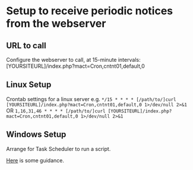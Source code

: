 # Setup to receive periodic notices from the webserver

## URL to call

Configure the webserver to call, at 15-minute intervals:
 [YOURSITEURL]/index.php?mact=Cron,cntnt01,default,0

## Linux Setup

Crontab settings for a linux server e.g.
```*/15 * * * * [/path/to/]curl [YOURSITEURL]/index.php?mact=Cron,cntnt01,default,0 1>/dev/null 2>&1```
OR
```1,16,31,46 * * * * [/path/to/]curl [YOURSITEURL]/index.php?mact=Cron,cntnt01,default,0 1>/dev/null 2>&1```

## Windows Setup

Arrange for Task Scheduler to run a script.

[Here](http://www.peterviola.com/windows-server-scheduled-task-for-opening-web-site-url) is some guidance.
